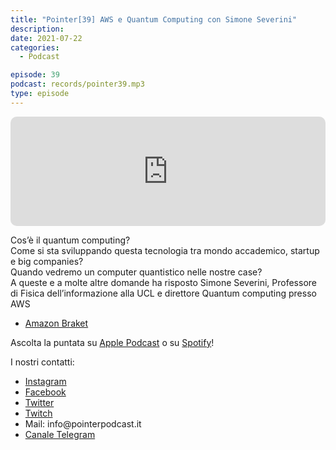```yaml
---
title: "Pointer[39] AWS e Quantum Computing con Simone Severini"
description:
date: 2021-07-22
categories:
  - Podcast

episode: 39
podcast: records/pointer39.mp3
type: episode
---
```


<!-- wp:html -->
<iframe src="https://embed.podcasts.apple.com/us/podcast/pointer-39-aws-e-quantum-computing-con-simone-severini/id1465505870?i=1000507575701&amp;itsct=podcast_box&amp;itscg=30200&amp;theme=dark" sandbox="allow-forms allow-popups allow-same-origin allow-scripts allow-top-navigation-by-user-activation" allow="autoplay *; encrypted-media *;" style="width: 100%; max-width: 660px; overflow: hidden; border-top-left-radius: 10px; border-top-right-radius: 10px; border-bottom-right-radius: 10px; border-bottom-left-radius: 10px; background-color: transparent; background-position: initial initial; background-repeat: initial initial;" height="175px" frameborder="0"></iframe>
<!-- /wp:html -->

<!-- wp:paragraph -->
<p>Cos’è il quantum computing?<br>Come si sta sviluppando questa tecnologia tra mondo accademico, startup e big companies?<br>Quando vedremo un computer quantistico nelle nostre case?<br>A queste e a molte altre domande ha risposto Simone Severini, Professore di Fisica dell’informazione alla UCL e direttore Quantum computing presso AWS</p>
<!-- /wp:paragraph -->

<!-- wp:list -->
<ul><li><a href="https://aws.amazon.com/it/braket/">Amazon Braket</a></li></ul>
<!-- /wp:list -->

<!-- wp:paragraph -->
<p>Ascolta la puntata su <a href="https://podcasts.apple.com/it/podcast/pointerpodcast/id1465505870">Apple Podcast</a> o su <a href="https://open.spotify.com/show/3XmDzcZv4rCIx1VpWrbrkh">Spotify</a>!</p>
<!-- /wp:paragraph -->

<!-- wp:paragraph -->
<p>I nostri contatti:</p>
<!-- /wp:paragraph -->

<!-- wp:list -->
<ul><li><a href="https://www.instagram.com/pointerpodcast/">Instagram</a></li><li><a href="https://www.facebook.com/pointerPodcast/">Facebook</a></li><li><a href="https://twitter.com/PointerPodcast">Twitter</a></li><li><a href="https://www.twitch.tv/pointerpodcast">Twitch</a></li><li>Mail: info@pointerpodcast.it</li><li><a href="https://t.me/PointerPodcast">Canale Telegram</a></li></ul>
<!-- /wp:list -->
